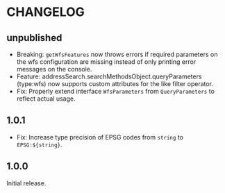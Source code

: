 # CHANGELOG

## unpublished

- Breaking: `getWfsFeatures` now throws errors if required parameters on the wfs configuration are missing instead of only printing error messages on the console.
- Feature: addressSearch.searchMethodsObject.queryParameters (type:wfs) now supports custom attributes for the like filter operator.
- Fix: Properly extend interface `WfsParameters` from `QueryParameters` to reflect actual usage.

## 1.0.1

- Fix: Increase type precision of EPSG codes from `string` to `EPSG:${string}`.

## 1.0.0

Initial release.
